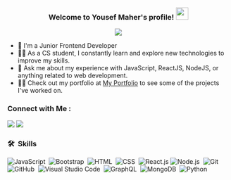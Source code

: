 

<h3 align="center">
  Welcome to Yousef Maher's profile!
  <img src="https://media.giphy.com/media/hvRJCLFzcasrR4ia7z/giphy.gif" width="28">
</h3>

<!-- Typing SVG by DenverCoder1 - https://github.com/DenverCoder1/readme-typing-svg -->
<p align="center">
  <a href="https://github.com/DenverCoder1/readme-typing-svg"><img src="https://readme-typing-svg.herokuapp.com/?lines=Frontend%20Developer;Always%20learning%20new%20things;Glad%20You%20Saw%20My%20Profile;Let's%20Work%20Toghter&font=Fira%20Code&center=true&width=440&height=45&color=37b24d&vCenter=true&size=22"></a>
</p> 

- 🏢 I'm a Junior Frontend Developer
- 👨‍💻 As a CS student, I constantly learn and explore new technologies to improve my skills.
- 💬 Ask me about my experience with JavaScript, ReactJS, NodeJS, or anything related to web development.
- 👨‍💻 Check out my portfolio at [My Portfolio](https://yousefmaher179.github.io/Ym-Portfolio/) to see some of the projects I've worked on.


### Connect with Me :

<a href="https://www.linkedin.com/in/yousef-maher-elkhayat-79281922a" target="_blank"><img src="https://img.shields.io/badge/-Yousef%20Maher-37b24d?style=for-the-badge&logo=Linkedin&logoColor=white"/></a>
<a href="(https://t.me/yousef17999)" target="_blank"><img src="https://img.shields.io/badge/-Yousef%20Maher-37b24d?style=for-the-badge&logo=Telegram&logoColor=white"/></a>
### 🛠 &nbsp;Skills
![JavaScript](https://img.shields.io/badge/-JavaScript-05122A?style=flat&logo=javascript)&nbsp;
![Bootstrap](https://img.shields.io/badge/-Bootstrap-05122A?style=flat&logo=bootstrap&logoColor=563D7C)&nbsp;
![HTML](https://img.shields.io/badge/-HTML-05122A?style=flat&logo=HTML5)&nbsp;
![CSS](https://img.shields.io/badge/-CSS-05122A?style=flat&logo=CSS3&logoColor=1572B6)&nbsp;
![React.js](https://img.shields.io/badge/-React-05122A?style=flat&logo=react)
![Node.js](https://img.shields.io/badge/-Node.js-05122A?style=flat&logo=node.js&logoColor=339933)&nbsp;
![Git](https://img.shields.io/badge/-Git-05122A?style=flat&logo=git)&nbsp;
![GitHub](https://img.shields.io/badge/-GitHub-05122A?style=flat&logo=github)&nbsp;
![Visual Studio Code](https://img.shields.io/badge/-Visual%20Studio%20Code-05122A?style=flat&logo=visual-studio-code&logoColor=007ACC)&nbsp;
![GraphQL](https://img.shields.io/badge/-GraphQL-05122A?style=flat&logo=GraphQL)&nbsp;
![MongoDB](https://img.shields.io/badge/-MongoDB-05122A?style=flat&logo=MongoDB)&nbsp;
![Python](https://img.shields.io/badge/-Python%20-05122A?style=flat&logo=python)&nbsp;

